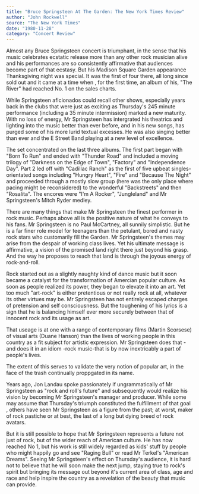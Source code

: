 ```yaml
---
title: "Bruce Springsteen At The Garden: The New York Times Review"
author: "John Rockwell"
source: "The New York Times"
date: "1980-11-28"
category: "Concert Review"
---
```


Almost any Bruce Springsteen concert is triumphant, in the sense that his music celebrates ecstatic release more than any other rock musician alive and his performances are so consistently affirmative that audiences become part of that ecstasy. But his Madison Square Garden appearance Thanksgiving night was special. It was the first of four there, all long since sold out and it came at a time when , for the first time, an album of his, "The River" had reached No. 1 on the sales charts.

While Springsteen aficionados could recall other shows, especially years back in the clubs that were just as exciting as Thursday's 245 minute performance (including a 35 minute intermission) marked a new maturity. With no loss of energy, Mr Springsteen has intergrated his theatrics and lighting into the music better than ever before, and in his new songs, has purged some of his more lurid textual excesses. He was also singing better than ever and the E Street Band playing at a new level of excellence.

The set concentrated on the last three albums. The first part began with "Born To Run" and ended with "Thunder Road" and included a moving trilogy of "Darkness on the Edge of Town", "Factory" and "Independence Day". Part 2 led off with "Cadillac Ranch" as the first of five upbeat singles-orientated songs including "Hungry Heart", "Fire" and "Because The Night" and proceeded through a mostly slow group (here was the only place where pacing might be reconsidered) to the wonderful "Backstreets" and then "Rosalita". The encores were "I'm A Rocker", "Jungleland" and Mr Springsteen's Mitch Ryder medley.

There are many things that make Mr Springsteen the finest performer in rock music. Perhaps above all is the positive nature of what he conveys to his fans. Mr Springsteen is no Paul McCartney, all sunnily simplistic. But he is a far finer role model for teenagers than the petulant, bored and nasty rock stars who customarily fill the Garden. Mr Springsteen's themes may arise from the despair of working class lives. Yet his ultimate message is affirmative, a vision of the promised land right there just beyond his grasp. And the way he proposes to reach that land is through the joyous energy of rock-and-roll.

Rock started out as a slightly naughty kind of dance music but it soon became a catalyst for the transformation of Amercian popular culture. As soon as people realized its power, they began to elevate it into an art. Yet too much "art-rock" is either pretentious or not really rock at all, whatever its other virtues may be. Mr Springsteen has not entirely escaped charges of pretension and self consciousness. But the toughening of his lyrics is a sign that he is balancing himself ever more securely between that of innocent rock and its usage as art.

That useage is at one with a range of contemporary films (Martin Scorsese) of visual arts (Duane Hanson) than the lives of working people in this country as a fit subject for artistic expression. Mr Springsteen does that -and does it in an idiom -rock music-that is by now inextricably a part of people's lives.

The extent of this serves to validate the very notion of popular art, in the face of the trash continually proppgated in its name.

Years ago, Jon Landau spoke passionately if ungrammatically of Mr Springsteen as "rock and roll's future" and subsequently would realize his vision by becoming Mr Springsteen's manager and producer. While some may assume that Thursday's triumph constituted the fulfillment of that goal , others have seen Mr Springsteen as a figure from the past; at worst, maker of rock pastiche or at best, the last of a long but dying breed of rock avatars.

But it is still possible to hope that Mr Springsteen represents a future not just of rock, but of the wider reach of American culture. He has now reached No 1, but his work is still widely regarded as kids' stuff by people who might happily go and see "Raging Bull" or read Mr Terkel's "American Dreams". Seeing Mr Springsteen's effect on Thursday's audience, it is hard not to believe that he will soon make the next jump, staying true to rock's spirit but bringing its message out beyond it's current area of class, age and race and help inspire the country as a revelation of the beauty that music can provide.